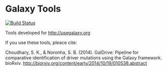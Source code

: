 Galaxy Tools
============

[![Build Status](https://travis-ci.org/saketkc/galaxy_tools.svg?branch=master)](https://travis-ci.org/saketkc/galaxy_tools)

Tools developed for http://usegalaxy.org

If you use these tools, pleace cite:

Choudhary, S. K., & Noronha, S. B. (2014). GalDrive: Pipeline for comparative identification of driver mutations using the Galaxy framework. bioRxiv.
http://biorxiv.org/content/early/2014/10/19/010538.abstract
